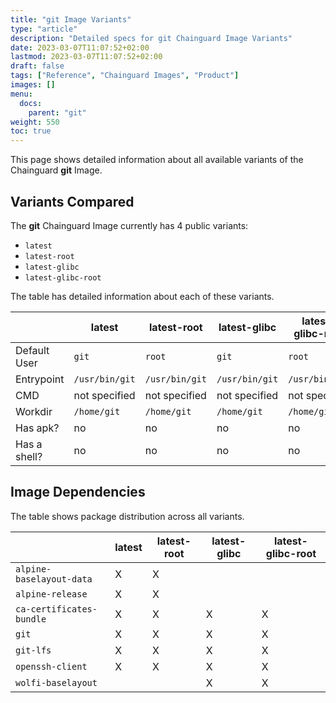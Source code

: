 ```yaml
---
title: "git Image Variants"
type: "article"
description: "Detailed specs for git Chainguard Image Variants"
date: 2023-03-07T11:07:52+02:00
lastmod: 2023-03-07T11:07:52+02:00
draft: false
tags: ["Reference", "Chainguard Images", "Product"]
images: []
menu:
  docs:
    parent: "git"
weight: 550
toc: true
---
```


This page shows detailed information about all available variants of the Chainguard **git** Image.

## Variants Compared
The **git** Chainguard Image currently has 4 public variants: 

- `latest`
- `latest-root`
- `latest-glibc`
- `latest-glibc-root`

The table has detailed information about each of these variants.

|              | latest         | latest-root    | latest-glibc   | latest-glibc-root |
|--------------|----------------|----------------|----------------|-------------------|
| Default User | `git`          | `root`         | `git`          | `root`            |
| Entrypoint   | `/usr/bin/git` | `/usr/bin/git` | `/usr/bin/git` | `/usr/bin/git`    |
| CMD          | not specified  | not specified  | not specified  | not specified     |
| Workdir      | `/home/git`    | `/home/git`    | `/home/git`    | `/home/git`       |
| Has apk?     | no             | no             | no             | no                |
| Has a shell? | no             | no             | no             | no                |

## Image Dependencies
The table shows package distribution across all variants.

|                          | latest | latest-root | latest-glibc | latest-glibc-root |
|--------------------------|--------|-------------|--------------|-------------------|
| `alpine-baselayout-data` | X      | X           |              |                   |
| `alpine-release`         | X      | X           |              |                   |
| `ca-certificates-bundle` | X      | X           | X            | X                 |
| `git`                    | X      | X           | X            | X                 |
| `git-lfs`                | X      | X           | X            | X                 |
| `openssh-client`         | X      | X           | X            | X                 |
| `wolfi-baselayout`       |        |             | X            | X                 |

